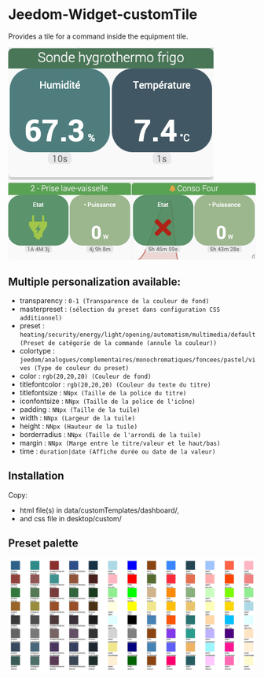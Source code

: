 # Jeedom-Widget-customTile

Provides a tile for a command inside the equipment tile.

![Dashboard 1](/img/dashboard1.png)
![Dashboard 2](/img/dashboard2.png)


## Multiple personalization available:
- transparency : `0-1 (Transparence de la couleur de fond)`
- masterpreset : `(sélection du preset dans configuration CSS additionnel)`
- preset : `heating/security/energy/light/opening/automatism/multimedia/default (Preset de catégorie de la commande (annule la couleur))`
- colortype : `jeedom/analogues/complementaires/monochromatiques/foncees/pastel/vives (Type de couleur du preset)`
- color : `rgb(20,20,20) (Couleur de fond)`
- titlefontcolor : `rgb(20,20,20) (Couleur du texte du titre)`
- titlefontsize : `NNpx (Taille de la police du titre)`
- iconfontsize : `NNpx (Taille de la police de l'icône)`
- padding : `NNpx (Taille de la tuile)`
- width : `NNpx (Largeur de la tuile)`
- height : `NNpx (Hauteur de la tuile)`
- borderradius : `NNpx (Taille de l'arrondi de la tuile)`
- margin : `NNpx (Marge entre le titre/valeur et le haut/bas)`
- time : `duration|date (Affiche durée ou date de la valeur)`

## Installation
Copy:
- html file(s) in data/customTemplates/dashboard/,
- and css file in desktop/custom/

## Preset palette

![Palette](/img/palette.jpg)

